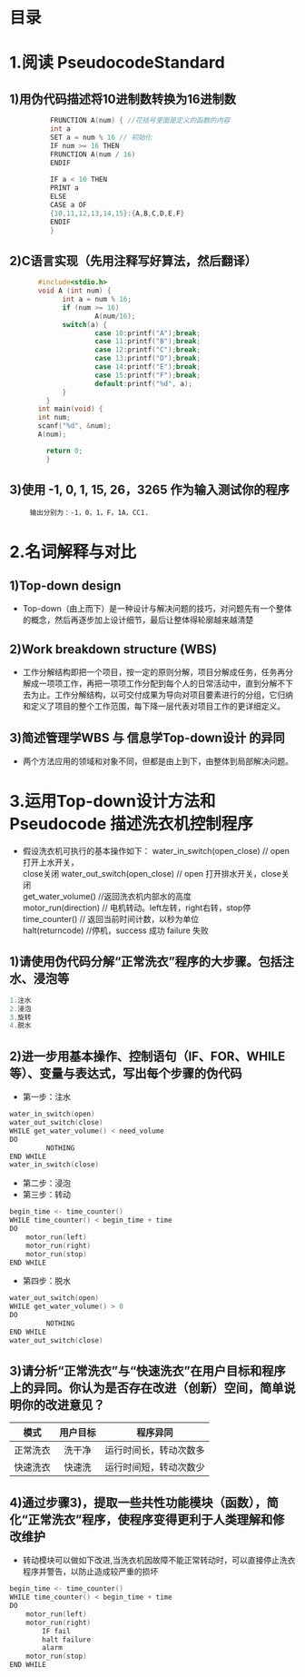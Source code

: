 # 目录



# 1.阅读 PseudocodeStandard
## 1)用伪代码描述将10进制数转换为16进制数 
```C
          FRUNCTION A(num) { //花括号里面是定义的函数的内容
          int a 
          SET a = num % 16 // 初始化
          IF num >= 16 THEN
          FRUNCTION A(num / 16)
          ENDIF
          
          IF a < 10 THEN
          PRINT a
          ELSE
          CASE a OF
          {10,11,12,13,14,15}:{A,B,C,D,E,F}
          ENDIF
          }
```




            

## 2)C语言实现（先用注释写好算法，然后翻译）
   ```C
          #include<stdio.h>
          void A (int num) {
                int a = num % 16;
                if (num >= 16)
                        A(num/16);
                switch(a) {
                        case 10:printf("A");break;
                        case 11:printf("B");break;
                        case 12:printf("C");break;
                        case 13:printf("D");break;
                        case 14:printf("E");break;
                        case 15:printf("F");break;
                        default:printf("%d", a);
                } 
            } 
          int main(void) {
          int num;
          scanf("%d", &num);
          A(num);

            return 0;
            }
```
   
## 3)使用 -1,  0,  1,  15,   26，3265 作为输入测试你的程序

         输出分别为：-1，0，1，F，1A，CC1.
    
# 2.名词解释与对比
## 1)Top-down design

* Top-down（由上而下）是一种设计与解决问题的技巧，对问题先有一个整体的概念，然后再逐步加上设计细节，最后让整体得轮廓越来越清楚
## 2)Work breakdown structure (WBS)

* 工作分解结构即把一个项目，按一定的原则分解，项目分解成任务，任务再分解成一项项工作，再把一项项工作分配到每个人的日常活动中，直到分解不下去为止。工作分解结构，以可交付成果为导向对项目要素进行的分组，它归纳和定义了项目的整个工作范围，每下降一层代表对项目工作的更详细定义。
## 3)简述管理学WBS 与 信息学Top-down设计 的异同

* 两个方法应用的领域和对象不同，但都是由上到下，由整体到局部解决问题。

# 3.运用Top-down设计方法和Pseudocode 描述洗衣机控制程序

* 假设洗衣机可执行的基本操作如下： 
water_in_switch(open_close) // open 打开上水开关，  
close关闭 
water_out_switch(open_close) // open 打开排水开关，close关闭   
get_water_volume() //返回洗衣机内部水的高度   
motor_run(direction) // 电机转动。left左转，right右转，stop停   
time_counter() // 返回当前时间计数，以秒为单位   
halt(returncode) //停机，success 成功 failure 失败

## 1)请使用伪代码分解“正常洗衣”程序的大步骤。包括注水、浸泡等 

```C
1.注水
2.浸泡
3.旋转
4.脱水
```

## 2)进一步用基本操作、控制语句（IF、FOR、WHILE等）、变量与表达式，写出每个步骤的伪代码 
* 第一步：注水

```C
water_in_switch(open)
water_out_switch(close)
WHILE get_water_volume() < need_volume
DO
         NOTHING
END WHILE
water_in_switch(close)
```

* 第二步：浸泡
* 第三步：转动

```C
begin_time <- time_counter()
WHILE time_counter() < begin_time + time
DO
	motor_run(left)
	motor_run(right)
	motor_run(stop)
END WHILE
```
* 第四步：脱水

```C
water_out_switch(open)
WHILE get_water_volume() > 0
DO
         NOTHING
END WHILE
water_out_switch(close)
```
## 3)请分析“正常洗衣”与“快速洗衣”在用户目标和程序上的异同。你认为是否存在改进（创新）空间，简单说明你的改进意见？ 

|模式|用户目标|程序异同|
|:-:|:-:|:-:
|正常洗衣|洗干净|运行时间长，转动次数多|
|快速洗衣|快速洗|运行时间短，转动次数少|

## 4)通过步骤3)，提取一些共性功能模块（函数），简化“正常洗衣”程序，使程序变得更利于人类理解和修改维护

* 转动模块可以做如下改进,当洗衣机因故障不能正常转动时，可以直接停止洗衣程序并警告，以防止造成较严重的损坏

```C
begin_time <- time_counter()
WHILE time_counter() < begin_time + time
DO
	motor_run(left)
	motor_run(right)
        IF fail
        halt failure
        alarm
	motor_run(stop)
END WHILE